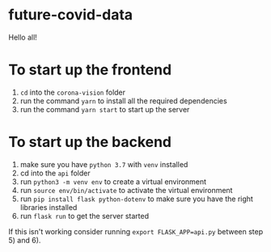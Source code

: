 # future-covid-data

Hello all!

# To start up the frontend
1) `cd` into the `corona-vision` folder
2) run the command `yarn` to install all the required dependencies
3) run the command `yarn start` to start up the server

# To start up the backend
1) make sure you have `python 3.7` with `venv` installed
2) cd into the `api` folder
3) run `python3 -m venv env` to create a virtual environment
4) run `source env/bin/activate` to activate the virtual environment
5) run `pip install flask python-dotenv` to make sure you have the right libraries installed
6) run `flask run` to get the server started

If this isn't working consider running `export FLASK_APP=api.py` between step 5) and 6).
